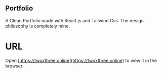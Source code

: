 ## Portfolio
A Clean Portfolio made with React.js and Tailwind Css. The design philosophy is completely mine.

# URL
Open [https://twoxthree.online](https://twoxthree.online) to view it in the browser.
